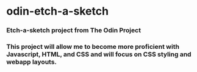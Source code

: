 # odin-etch-a-sketch
### Etch-a-sketch project from The Odin Project

### This project will allow me to become more proficient with Javascript, HTML, and CSS and will focus on CSS styling and webapp layouts. 